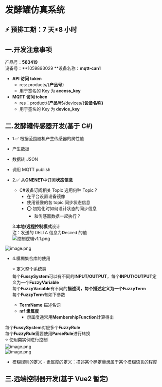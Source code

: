 # 发酵罐仿真系统

<a name="Secxd"></a>

## ⚡ 预排工期：7 天\*8 小时

<a name="F0ibZ"></a>

## 一.开发注意事项

产品号：**583419**<br />设备号：**1059893029 **设备名称：**mqtt-can1**

- **API 访问 token**
  - res: products/{**产品号**}
  - 用于签名的 Key 为 **access_key**
- **MQTT 访问 token**
  - res：product/{**产品号}**/devices/{**设备名称}**
  - 用于签名的 Key 为 **device_key**

<a name="rZ23g"></a>

## 二.发酵罐传感器开发(基于 C#)

- 1.✅ 根据范围随机产生传感器的属性值
- 产生数据
- 数据转 JSON
- 调用 MQTT publish

- 2.✅ 从**ONENET**中订阅**状态信息**

  - C#设备订阅相关 Topic 选用何种 Topic？
    - 在平台设置设备镜像
    - 使用镜像的各 topic 同步状态信息
    - ⭕ 初始化时如何设计状态的同步信息
      - 和传感器数据一起执行？

  3.**本地/远程控制模式**设计<br />注：发送的 DELTA 信息为**D**esired 的值<br />![控制逻辑v1.1.png](https://cdn.nlark.com/yuque/0/2023/png/29532050/1679475750956-b5c9249c-96b9-47e0-a592-563dca5d9457.png#averageHue=%23f8f6f5&clientId=u12828290-50d0-4&from=paste&height=674&id=ud6062166&name=%E6%8E%A7%E5%88%B6%E9%80%BB%E8%BE%91v1.1.png&originHeight=842&originWidth=762&originalType=binary&ratio=1.25&rotation=0&showTitle=false&size=65281&status=done&style=none&taskId=u64e3d911-1867-4cab-bf94-75f6329485f&title=&width=609.6)

![image.png](https://cdn.nlark.com/yuque/0/2023/png/29532050/1679451140323-85144c98-8afb-4a93-8854-a2e7b757ec7d.png#averageHue=%23e8e7e5&clientId=u12828290-50d0-4&from=paste&height=304&id=u8f1014d8&name=image.png&originHeight=380&originWidth=906&originalType=binary&ratio=1.25&rotation=0&showTitle=false&size=45558&status=done&style=none&taskId=u71fc5965-ec94-49f8-a6e3-e3e21b0f5c4&title=&width=724.8)

- 4.模糊集合库的使用

  ⭐ 定义整个系统类<br />每个**FussySystem**可以有不同的**INPUT/OUTPUT**，每个**INPUT/OUTPUT**定义为一个**FuzzyVariable**<br />每个**FuzzyVariable**有不同的**描述词，**每个描述定义为一个**FuzzyTerm**<br />每个**FuzzyTerm**有如下参数

  - **TermName** 描述名词
  - **mf 隶属度**
    - 隶属度通常用**MembershipFunction**计算得出

每个**FussySystem**对应多个**FuzzyRule**<br />每个**FuzzyRule**需要使用**ParseRule**进行转换<br /> ⭐ 使用类实例进行控制<br />![image.png](https://cdn.nlark.com/yuque/0/2023/png/29532050/1679553352140-bee79972-f35c-48d5-a5a4-b6fbbbf20b74.png#averageHue=%23fef8f8&clientId=u063ed6c6-2bdd-4&from=paste&height=474&id=u942667ae&name=image.png&originHeight=593&originWidth=765&originalType=binary&ratio=1.25&rotation=0&showTitle=false&size=62370&status=done&style=none&taskId=u82703058-1b98-488c-8dac-abfe7fd11f4&title=&width=612)<br />![image.png](https://cdn.nlark.com/yuque/0/2023/png/29532050/1679551279731-83e1a558-a7f7-4ae0-9de1-5dfd1e064996.png#averageHue=%23b3b2b1&clientId=u063ed6c6-2bdd-4&from=paste&height=184&id=ueb679e03&name=image.png&originHeight=230&originWidth=787&originalType=binary&ratio=1.25&rotation=0&showTitle=false&size=35173&status=done&style=none&taskId=u8115e731-cae3-4ece-929d-90ff5e357b4&title=&width=629.6)

- 模糊规则的定义 - 隶属度的定义：描述某个确定量隶属于某个模糊语言的程度

<a name="hSWnb"></a>

## 三.远端控制器开发(基于 Vue2 暂定)
